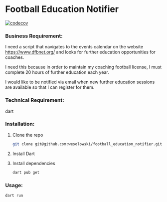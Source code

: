 # Football Education Notifier

[![codecov](https://codecov.io/gh/wesolowski/football_education_notifier/branch/main/graph/badge.svg?token=9C026256MB)](https://codecov.io/gh/wesolowski/football_education_notifier)

### Business Requirement:


I need a script that navigates to the events calendar on the website https://www.dfbnet.org/ and looks for further education opportunities for coaches. 

I need this because in order to maintain my coaching football license, I must complete 20 hours of further education each year. 

I would like to be notified via email when new further education sessions are available so that I can register for them.


### Technical Requirement:

dart

### Installation:

1. Clone the repo
   ```sh
   git clone git@github.com:wesolowski/football_education_notifier.git
    ```
   
2. Install Dart
3. Install dependencies

   ```sh
   dart pub get
   ```

### Usage:

   ```sh
   dart run
   ```
